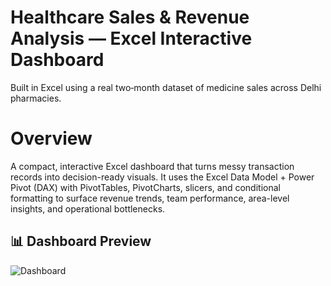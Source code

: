# Healthcare Sales & Revenue Analysis — Excel Interactive Dashboard
Built in Excel using a real two‑month dataset of medicine sales across Delhi pharmacies.

# Overview
A compact, interactive Excel dashboard that turns messy transaction records into decision-ready visuals. It uses the Excel Data Model + Power Pivot (DAX) with PivotTables, PivotCharts, slicers, and conditional formatting to surface revenue trends, team performance, area-level insights, and operational bottlenecks.
## 📊 Dashboard Preview
![Dashboard](dashboard.png)
